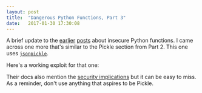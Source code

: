 ```yaml
---
layout: post
title:  "Dangerous Python Functions, Part 3"
date:   2017-01-30 17:30:08
---
```


A brief update to the
[earlier](https://www.kevinlondon.com/2015/07/26/dangerous-python-functions.html) [posts](https://www.kevinlondon.com/2015/08/15/dangerous-python-functions-pt2.html) about insecure Python functions. I came
across one more that's similar to the Pickle section from Part 2. This
one uses [`jsonpickle`](https://github.com/jsonpickle/jsonpickle).

Here's a working exploit for that one:

<script src="https://gist.github.com/kevinlondon/9b0d1dddcced699067192923a8440a0a.js"></script>

Their docs also mention the [security
implications](https://jsonpickle.github.io/#module-jsonpickle) but it can be easy to miss.
As a reminder, don't use anything that aspires to be Pickle.
